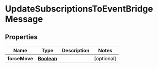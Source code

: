 

# UpdateSubscriptionsToEventBridgeMessage

<p/>

## Properties

| Name | Type | Description | Notes |
|------------ | ------------- | ------------- | -------------|
|**forceMove** | [**Boolean**](Boolean.md) |  |  [optional] |



